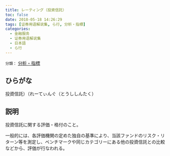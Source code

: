 ```yaml
---
title: レーティング（投資信託）
toc: false
date: 2018-05-18 14:26:29
tags: [证券用语解说集, ら行, 分析・指標]
categories:
  - 金融服务
  - 证券用语解说集
  - 日本語
  - ら行
---
```


`分類：` [分析・指標](/tags/分析・指標/)

## ひらがな

投資信託）（れーてぃんぐ（とうししんたく）

## 説明

投資信託に関する評価・格付のこと。

一般的には、各評価機関の定めた独自の基準により、当該ファンドのリスク・リターン等を測定し、ベンチマークや同じカテゴリーにある他の投資信託との比較などから、評価が行なわれる。
